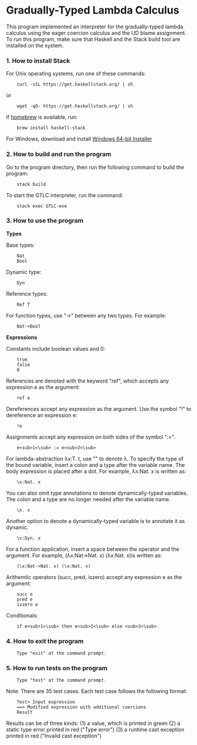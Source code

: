 # Gradually-Typed Lambda Calculus

This program implemented an interpreter for the gradually-typed lambda calculus 
using the eager coercion calculus and the UD blame assignment. 
To run this program, make sure that Haskell and the Stack build tool are 
installed on the system. 

### 1. How to install Stack
    
   For Unix operating systems, run one of these commands:  

        curl -sSL https://get.haskellstack.org/ | sh  
         
   or   
   
        wget -qO- https://get.haskellstack.org/ | sh  

   If [homebrew](https://brew.sh/) is available, run:
   
        brew install haskell-stack  
        
   For Windows, download and install [Windows 64-bit Installer](https://www.stackage.org/stack/windows-x86_64-installer)  

### 2. How to build and run the program

   Go to the program directory, then run the following command to build the program:  
   
        stack build  

   To start the GTLC interpreter, run the command:

        stack exec GTLC-exe  

### 3. How to use the program
    
   **Types**

   Base types:
   
        Nat
        Bool

   Dynamic type:

        Dyn

   Reference types:

        Ref T 
       
   For function types, use "->" between any two types. For example:
   
        Nat->Bool

   **Expressions**

   Constants include boolean values and 0:
        
        true
        false
        0

   References are denoted with the keyword "ref", which accepts any expression e as the argument:

        ref e

   Dereferences accept any expression as the argument. Use the symbol "!" to dereference an expression e:

        !e

   Assignments accept any expression on both sides of the symbol ":=". 

        e<sub>1<\sub> := e<sub>2<\sub>

   For lambda-abstraction λx:T. t, use "\" to denote λ. To specify the type of the bound variable, 
   insert a colon and a type after the variable name. The body expression is placed after a dot. For example, λx:Nat. x is written as:   
   
        \x:Nat. x

   You can also omit type annotations to denote dynamically-typed variables. The colon and a type 
   are no longer needed after the variable name. 

        \x. x

   Another option to denote a dynamically-typed variable is to annotate it as dynamic.

        \x:Dyn. x
        
   For a function application, insert a space between the operator and the argument. For example, 
   (λx:Nat->Nat. x) (λx:Nat. x)is written as:   
   
        (\x:Nat->Nat. x) (\x:Nat. x) 

   Arithemtic operators (succ, pred, iszero) accept any expression e as the argument:    
   
        succ e
        pred e
        iszero e
        
   Conditionals:
   
        if e<sub>1<\sub> then e<sub>2<\sub> else <sub>3<\sub>
        
### 4. How to exit the program

        Type "exit" at the command prompt.

### 5. How to run tests on the program

        Type "test" at the command prompt.

   Note: There are 35 test cases. Each test case follows the following format:
        
        Test> Input expression 
        ==> Modified expression with additional coercions 
        Result

   Results can be of three kinds: 
   (1) a value, which is printed in green
   (2) a static type error printed in red ("Type error")
   (3) a runtime cast exception printed in red ("Invalid cast exception")